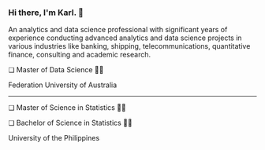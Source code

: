 ### Hi there, I'm Karl. 👋

An analytics and data science professional with significant years of experience conducting advanced analytics and data science projects in various industries like banking, shipping, telecommunications, quantitative finance, consulting and academic research.

❏ Master of Data Science 📔🌟

  Federation University of Australia 
  

____________

❏ Master of Science in Statistics 📔🌟

❏ Bachelor of Science in Statistics 📔🌟
  
  University of the Philippines
  
<!--
**KarlRetumban/KarlRetumban** is a ✨ _special_ ✨ repository because its `README.md` (this file) appears on your GitHub profile.

Here are some ideas to get you started:

- 🔭 I’m currently working on ...
- 🌱 I’m currently learning ...
- 👯 I’m looking to collaborate on ...
- 🤔 I’m looking for help with ...
- 💬 Ask me about ...
- 📫 How to reach me: ...
- 😄 Pronouns: ...
- ⚡ Fun fact: ...
-->
